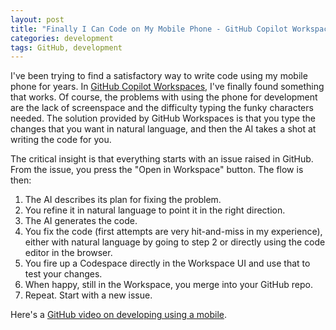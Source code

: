 ```yaml
---
layout: post
title: "Finally I Can Code on My Mobile Phone - GitHub Copilot Workspace"
categories: development
tags: GitHub, development
---
```


I've been trying to find a satisfactory way to write code using my mobile phone for years. In [GitHub Copilot Workspaces](https://github.blog/news-insights/product-news/github-copilot-workspace/), I've finally found something that works. Of course, the problems with using the phone for development are the lack of screenspace and the difficulty typing the funky characters needed. The solution provided by GitHub Workspaces is that you type the changes that you want in natural language, and then the AI takes a shot at writing the code for you.

The critical insight is that everything starts with an issue raised in GitHub. From the issue, you press the "Open in Workspace" button. The flow is then:

1. The AI describes its plan for fixing the problem.
2. You refine it in natural language to point it in the right direction.
3. The AI generates the code.
4. You fix the code (first attempts are very hit-and-miss in my experience), either with natural language by going to step 2 or directly using the code editor in the browser.
5. You fire up a Codespace directly in the Workspace UI and use that to test your changes.
6. When happy, still in the Workspace, you merge into your GitHub repo.
7. Repeat. Start with a new issue.


Here's a [GitHub video on developing using a mobile](https://www.youtube.com/watch?v=Zv6TuVzcRdY).
